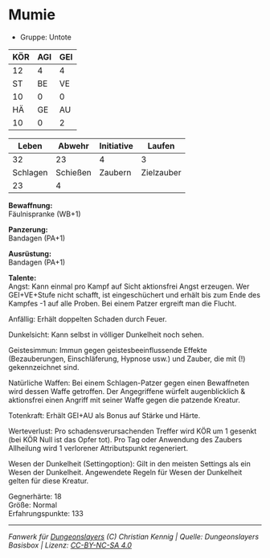 # Mumie  
- Gruppe: Untote  

| KÖR | AGI | GEI |  
| --- | --- | --- |  
| 12  | 4   | 4   |
| ST  | BE  | VE  |  
| 10  | 0   | 0   |
| HÄ  | GE  | AU  |  
| 10  | 0   | 2   |


| Leben    | Abwehr   | Initiative | Laufen     |
| -------- | -------- | ---------- | ---------- |
| 32       | 23       | 4          | 3          |
| Schlagen | Schießen | Zaubern    | Zielzauber |
| 23       | 4        |            |            |

**Bewaffnung:**  
Fäulnispranke (WB+1)

**Panzerung:**  
Bandagen (PA+1)

**Ausrüstung:**  
Bandagen (PA+1)

**Talente:**  
Angst: Kann einmal pro Kampf auf Sicht aktionsfrei Angst erzeugen. Wer GEI+VE+Stufe nicht schafft, ist eingeschüchert und erhält bis zum Ende des Kampfes -1 auf alle Proben. Bei einem Patzer ergreift man die Flucht. 

Anfällig: Erhält doppelten Schaden durch Feuer. 

Dunkelsicht: Kann selbst in völliger Dunkelheit noch sehen. 

Geistesimmun: Immun gegen geistesbeeinflussende Effekte (Bezauberungen, Einschläferung, Hypnose usw.) und Zauber, die mit (!) gekennzeichnet sind. 

Natürliche Waffen: Bei einem Schlagen-Patzer gegen einen Bewaffneten wird dessen Waffe getroffen. Der Angegriffene würfelt augenblicklich & aktionsfrei einen Angriff mit seiner Waffe gegen die patzende Kreatur. 

Totenkraft: Erhält GEI+AU als Bonus auf Stärke und Härte. 

Werteverlust: Pro schadensverursachenden Treffer wird KÖR um 1 gesenkt (bei KÖR Null ist das Opfer tot). Pro Tag oder Anwendung des Zaubers Allheilung wird 1 verlorener Attributspunkt regeneriert. 

Wesen der Dunkelheit (Settingoption): Gilt in den meisten Settings als ein Wesen der Dunkelheit. Angewendete Regeln für Wesen der Dunkelheit gelten für diese Kreatur. 


Gegnerhärte: 18  
Größe: Normal  
Erfahrungspunkte: 133  



___
*Fanwerk für [Dungeonslayers](https://www.dungeonslayers.net/) (C) Christian Kennig | Quelle: Dungeonslayers Basisbox | Lizenz: [CC-BY-NC-SA 4.0](https://creativecommons.org/licenses/by-nc-sa/4.0/deed.de)*